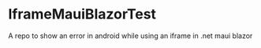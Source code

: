 # IframeMauiBlazorTest
A repo to show an error in android while using an iframe in .net maui blazor 
